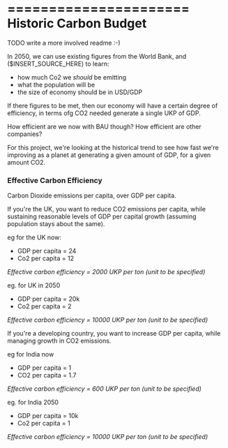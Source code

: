======================
Historic Carbon Budget
======================
TODO write a more involved readme :-)

In 2050, we can use existing figures from the World Bank, and ($INSERT_SOURCE_HERE) to learn:

* how much Co2 we _should_ be emitting
* what the population will be
* the size of economy should be in USD/GDP

If there figures to be met, then our economy will have a certain degree of efficiency, in terms ofg CO2 needed generate a single UKP of GDP.

How efficient are we now with BAU though? How efficient are other companies?

For this project, we're looking at the historical trend to see how fast we're improving as a planet at generating a given amount of GDP, for a given amount CO2.

### Effective Carbon Efficiency

Carbon Dioxide emissions per capita, over GDP per capita.

If you're the UK, you want to reduce CO2 emissions per capita, while sustaining reasonable levels of GDP per capital growth (assuming population stays about the same).

eg for the UK now:

* GDP per capita = 24
* Co2 per capita = 12

_Effective carbon efficiency = 2000 UKP per ton (unit to be specified)_

eg. for UK in 2050

* GDP per capita = 20k
* Co2 per capita = 2

_Effective carbon efficiency = 10000 UKP per ton (unit to be specified)_

If you're a developing country, you want to increase GDP per capita, while managing growth in CO2 emissions.

eg for India now
* GDP per capita = 1
* CO2 per capita = 1.7

_Effective carbon efficiency = 600 UKP per ton (unit to be specified)_

eg. for India 2050
* GDP per capita = 10k
* Co2 per capita = 1

_Effective carbon efficiency = 10000 UKP per ton (unit to be specified)_